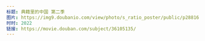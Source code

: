 ```yaml
---
标题: 典籍里的中国 第二季
图片: https://img9.doubanio.com/view/photo/s_ratio_poster/public/p2881605354.jpg
时时: 2022
链接: https://movie.douban.com/subject/36105135/
---
```

